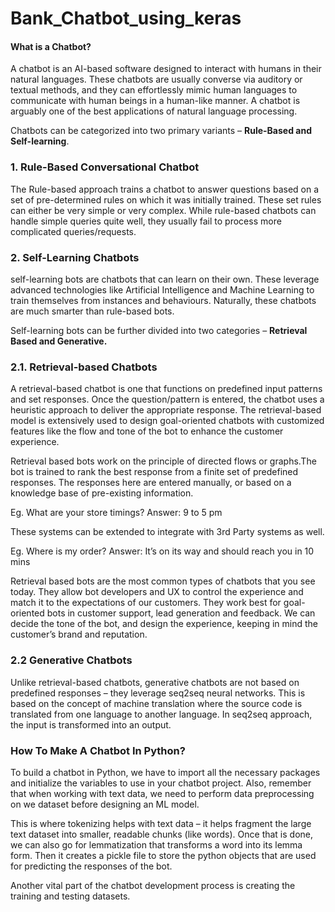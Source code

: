# Bank_Chatbot_using_keras

#### What is a Chatbot?
A chatbot is an AI-based software designed to interact with humans in their natural languages. These chatbots are usually converse via auditory or textual methods, and they can effortlessly mimic human languages to communicate with human beings in a human-like manner. A chatbot is arguably one of the best applications of natural language processing.

Chatbots can be categorized into two primary variants – **Rule-Based and Self-learning**.

### 1. Rule-Based Conversational Chatbot
The Rule-based approach trains a chatbot to answer questions based on a set of pre-determined rules on which it was initially trained. These set rules can either be very simple or very complex. While rule-based chatbots can handle simple queries quite well, they usually fail to process more complicated queries/requests.

### 2. Self-Learning Chatbots

self-learning bots are chatbots that can learn on their own. These leverage advanced technologies like Artificial Intelligence and Machine Learning to train themselves from instances and behaviours. Naturally, these chatbots are much smarter than rule-based bots. 

Self-learning bots can be further divided into two categories – **Retrieval Based and Generative.**

### 2.1. Retrieval-based Chatbots

A retrieval-based chatbot is one that functions on predefined input patterns and set responses. Once the question/pattern is entered, the chatbot uses a heuristic approach to deliver the appropriate response. The retrieval-based model is extensively used to design goal-oriented chatbots with customized features like the flow and tone of the bot to enhance the customer experience.

Retrieval based bots work on the principle of directed flows or graphs.The bot is trained to rank the best response from a finite set of predefined responses. The responses here are entered manually, or based on a knowledge base of pre-existing information.

Eg. What are your store timings?
Answer: 9 to 5 pm

These systems can be extended to integrate with 3rd Party systems as well.

Eg. Where is my order?
Answer: It’s on its way and should reach you in 10 mins

Retrieval based bots are the most common types of chatbots that you see today. They allow bot developers and UX to control the experience and match it to the expectations of our customers. They work best for goal-oriented bots in customer support, lead generation and feedback. We can decide the tone of the bot, and design the experience, keeping in mind the customer’s brand and reputation.

### 2.2 Generative Chatbots
Unlike retrieval-based chatbots, generative chatbots are not based on predefined responses – they leverage seq2seq neural networks. This is based on the concept of machine translation where the source code is translated from one language to another language. In seq2seq approach, the input is transformed into an output.

### How To Make A Chatbot In Python?

To build a chatbot in Python, we have to import all the necessary packages and initialize the variables to use in your chatbot project. Also, remember that when working with text data, we need to perform data preprocessing on we dataset before designing an ML model.

This is where tokenizing helps with text data – it helps fragment the large text dataset into smaller, readable chunks (like words). Once that is done, we can also go for lemmatization that transforms a word into its lemma form. Then it creates a pickle file to store the python objects that are used for predicting the responses of the bot. 

Another vital part of the chatbot development process is creating the training and testing datasets.
